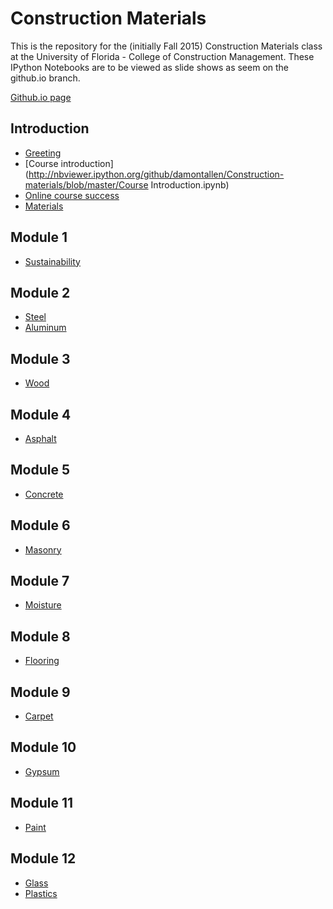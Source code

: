 
# Construction Materials

This is the repository for the (initially Fall 2015) Construction Materials class
at the University of Florida - College of Construction Management.  These IPython
Notebooks are to be viewed as slide shows as seem on the github.io branch.

[Github.io page](http://damontallen.github.io/Construction-materials/)


## Introduction

* [Greeting](http://nbviewer.ipython.org/github/damontallen/Construction-materials/blob/master/Greetings.ipynb)
* [Course introduction](http://nbviewer.ipython.org/github/damontallen/Construction-materials/blob/master/Course Introduction.ipynb)
* [Online course success](http://nbviewer.ipython.org/github/damontallen/Construction-materials/blob/master/Online%20course%20success.ipynb)
* [Materials](http://nbviewer.ipython.org/github/damontallen/Construction-materials/blob/master/Materials.ipynb)


## Module 1

* [Sustainability](http://nbviewer.ipython.org/github/damontallen/Construction-materials/blob/master/Sustainability.ipynb)


## Module 2

* [Steel](http://nbviewer.ipython.org/github/damontallen/Construction-materials/blob/master/Steel.ipynb)
* [Aluminum](http://nbviewer.ipython.org/github/damontallen/Construction-materials/blob/master/Aluminum.ipynb)


## Module 3

* [Wood](http://nbviewer.ipython.org/github/damontallen/Construction-materials/blob/master/Wood.ipynb)


## Module 4

* [Asphalt](http://nbviewer.ipython.org/github/damontallen/Construction-materials/blob/master/Asphalt.ipynb)


## Module 5

* [Concrete](http://nbviewer.ipython.org/github/damontallen/Construction-materials/blob/master/Concrete.ipynb)


## Module 6

* [Masonry](http://nbviewer.ipython.org/github/damontallen/Construction-materials/blob/master/Masonry.ipynb)


## Module 7

* [Moisture](http://nbviewer.ipython.org/github/damontallen/Construction-materials/blob/master/Moisture.ipynb)


## Module 8

* [Flooring](http://nbviewer.ipython.org/github/damontallen/Construction-materials/blob/master/Flooring.ipynb)


## Module 9

* [Carpet](http://nbviewer.ipython.org/github/damontallen/Construction-materials/blob/master/Carpet.ipynb)


## Module 10

* [Gypsum](http://nbviewer.ipython.org/github/damontallen/Construction-materials/blob/master/Gypsum.ipynb)


## Module 11

* [Paint](http://nbviewer.ipython.org/github/damontallen/Construction-materials/blob/master/Paint.ipynb)


## Module 12

* [Glass](http://nbviewer.ipython.org/github/damontallen/Construction-materials/blob/master/Glass.ipynb)
* [Plastics](http://nbviewer.ipython.org/github/damontallen/Construction-materials/blob/master/Plastic.ipynb)
